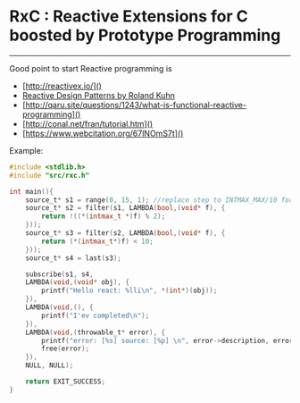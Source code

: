 # RxC : Reactive Extensions for C boosted by Prototype Programming 
---
Good point to start Reactive programming is 
- [http://reactivex.io/]()
- [Reactive Design Patterns by Roland Kuhn]()
- [http://qaru.site/questions/1243/what-is-functional-reactive-programming]()
- [http://conal.net/fran/tutorial.htm]()
- [https://www.webcitation.org/67lNOmS7t]()

Example: 

```c
#include <stdlib.h>
#include "src/rxc.h"

int main(){
    source_t* s1 = range(0, 15, 1); //replace step to INTMAX_MAX/10 for see throwing
    source_t* s2 = filter(s1, LAMBDA(bool,(void* f), {
        return !((*(intmax_t *)f) % 2);
    }));
    source_t* s3 = filter(s2, LAMBDA(bool,(void* f), {
        return (*(intmax_t*)f) < 10;
    }));
    source_t* s4 = last(s3);

    subscribe(s1, s4,
    LAMBDA(void,(void* obj), {
        printf("Hello react: %lli\n", *(int*)(obj));
    }),
    LAMBDA(void,(), {
        printf("I'ev completed\n");
    }),
    LAMBDA(void,(throwable_t* error), {
        printf("error: [%s] source: [%p] \n", error->description, error->source);
        free(error);
    }),
    NULL, NULL);

    return EXIT_SUCCESS;
}
```
